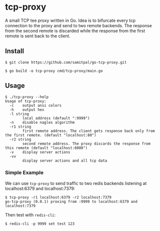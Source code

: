 # tcp-proxy

A small TCP tee proxy written in Go. Idea is to bifurcate every tcp connection to the proxy and send to two remote backends.
The response from the second remote is discarded while the response from the first remote is sent back to the client.

## Install

```
$ git clone https://github.com/samitpal/go-tcp-proxy.git

$ go build -o tcp-proxy cmd/tcp-proxy/main.go

```

## Usage

```
$ ./tcp-proxy --help
Usage of tcp-proxy:
  -c	output ansi colors
  -h	output hex
  -l string
    	local address (default ":9999")
  -n	disable nagles algorithm
  -r1 string
    	first remote address. The client gets response back only from the first remote. (default "localhost:80")
  -r2 string
    	second remote address. The proxy discards the response from this remote (default "localhost:8080")
  -v	display server actions
  -vv
    	display server actions and all tcp data
```

### Simple Example

We can  use `tcp-proxy` to send traffic to two redis backends listening at localhost:6379 and localhost:7379:

```
$ tcp-proxy -r1 localhost:6379 -r2 localhost:7379
go-tcp-proxy (0.0.1) proxing from :9999 to localhost:6379 and localhost:7379
```

Then test with `redis-cli`:

```
$ redis-cli -p 9999 set test 123
```
